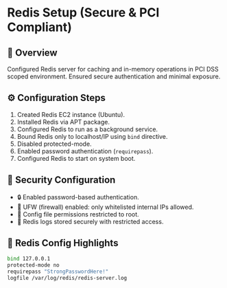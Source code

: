 # Redis Setup (Secure & PCI Compliant)

## 📌 Overview
Configured Redis server for caching and in-memory operations in PCI DSS scoped environment. Ensured secure authentication and minimal exposure.

## ⚙️ Configuration Steps
1. Created Redis EC2 instance (Ubuntu).
2. Installed Redis via APT package.
3. Configured Redis to run as a background service.
4. Bound Redis only to localhost/IP using `bind` directive.
5. Disabled protected-mode.
6. Enabled password authentication (`requirepass`).
7. Configured Redis to start on system boot.

## 🔐 Security Configuration
- 🔒 Enabled password-based authentication.
- 🧱 UFW (firewall) enabled: only whitelisted internal IPs allowed.
- 🔐 Config file permissions restricted to root.
- 📁 Redis logs stored securely with restricted access.

## 📄 Redis Config Highlights
```bash
bind 127.0.0.1
protected-mode no
requirepass "StrongPasswordHere!"
logfile /var/log/redis/redis-server.log

